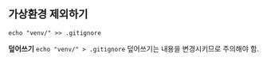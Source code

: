 

## 가상환경 제외하기
`echo "venv/" >> .gitignore`

**덮어쓰기**
`echo "venv/" > .gitignore`
덮어쓰기는 내용을 변경시키므로 주의해야 함.

